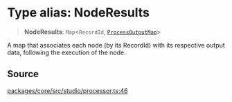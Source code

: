 # Type alias: NodeResults

> **NodeResults**: `Map`\<`RecordId`, [`ProcessOutputMap`](ProcessOutputMap.md)\>

A map that associates each node (by its RecordId) with its respective output data,
following the execution of the node.

## Source

[packages/core/src/studio/processor.ts:46](https://github.com/VictorS67/encre/blob/42c3bddca4be2d23ad959c1c99381eefbf43789c/packages/core/src/studio/processor.ts#L46)
